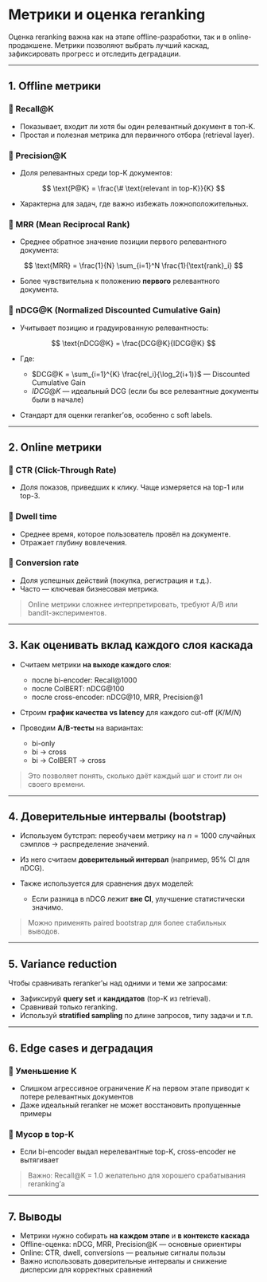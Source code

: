 # Метрики и оценка reranking

Оценка reranking важна как на этапе offline-разработки, так и в online-продакшене. Метрики позволяют выбрать лучший каскад, зафиксировать прогресс и отследить деградации.

---

## 1. Offline метрики

### 🔹 Recall\@K

* Показывает, входит ли хотя бы один релевантный документ в топ-K.
* Простая и полезная метрика для первичного отбора (retrieval layer).

### 🔹 Precision\@K

* Доля релевантных среди top-K документов:

$$
\text{P@K} = \frac{\# \text{relevant in top-K}}{K}
$$

* Характерна для задач, где важно избежать ложноположительных.

### 🔹 MRR (Mean Reciprocal Rank)

* Среднее обратное значение позиции первого релевантного документа:

$$
\text{MRR} = \frac{1}{N} \sum_{i=1}^N \frac{1}{\text{rank}_i}
$$

* Более чувствительна к положению **первого** релевантного документа.

### 🔹 nDCG\@K (Normalized Discounted Cumulative Gain)

* Учитывает позицию и градуированную релевантность:

$$
\text{nDCG@K} = \frac{DCG@K}{IDCG@K}
$$

* Где:

  * $DCG@K = \sum_{i=1}^{K} \frac{rel_i}{\log_2(i+1)}$ — Discounted Cumulative Gain
  * $IDCG@K$ — идеальный DCG (если бы все релевантные документы были в начале)

* Стандарт для оценки reranker’ов, особенно с soft labels.

---

## 2. Online метрики

### 🔹 CTR (Click-Through Rate)

* Доля показов, приведших к клику. Чаще измеряется на top-1 или top-3.

### 🔹 Dwell time

* Среднее время, которое пользователь провёл на документе.
* Отражает глубину вовлечения.

### 🔹 Conversion rate

* Доля успешных действий (покупка, регистрация и т.д.).
* Часто — ключевая бизнесовая метрика.

> Online метрики сложнее интерпретировать, требуют A/B или bandit-экспериментов.

---

## 3. Как оценивать вклад каждого слоя каскада

* Считаем метрики **на выходе каждого слоя**:

  * после bi-encoder: Recall\@1000
  * после ColBERT: nDCG\@100
  * после cross-encoder: nDCG\@10, MRR, Precision\@1

* Строим **график качества vs latency** для каждого cut-off ($K/M/N$)

* Проводим **A/B-тесты** на вариантах:

  * bi-only
  * bi → cross
  * bi → ColBERT → cross

> Это позволяет понять, сколько даёт каждый шаг и стоит ли он своего времени.

---

## 4. Доверительные интервалы (bootstrap)

* Используем бутстрэп: переобучаем метрику на $n=1000$ случайных сэмплов → распределение значений.
* Из него считаем **доверительный интервал** (например, 95% CI для nDCG).
* Также используется для сравнения двух моделей:

  * Если разница в nDCG лежит **вне CI**, улучшение статистически значимо.

> Можно применять paired bootstrap для более стабильных выводов.

---

## 5. Variance reduction

Чтобы сравнивать reranker'ы над одними и теми же запросами:

* Зафиксируй **query set** и **кандидатов** (top-K из retrieval).
* Сравнивай только reranking.
* Используй **stratified sampling** по длине запросов, типу задачи и т.п.

---

## 6. Edge cases и деградация

### 🔸 Уменьшение K

* Слишком агрессивное ограничение $K$ на первом этапе приводит к потере релевантных документов
* Даже идеальный reranker не может восстановить пропущенные примеры

### 🔸 Мусор в top-K

* Если bi-encoder выдал нерелевантные top-K, cross-encoder не вытягивает

> Важно: Recall\@K = 1.0 желательно для хорошего срабатывания reranking’а

---

## 7. Выводы

* Метрики нужно собирать **на каждом этапе** и **в контексте каскада**
* Offline-оценка: nDCG, MRR, Precision\@K — основные ориентиры
* Online: CTR, dwell, conversions — реальные сигналы пользы
* Важно использовать доверительные интервалы и снижение дисперсии для корректных сравнений